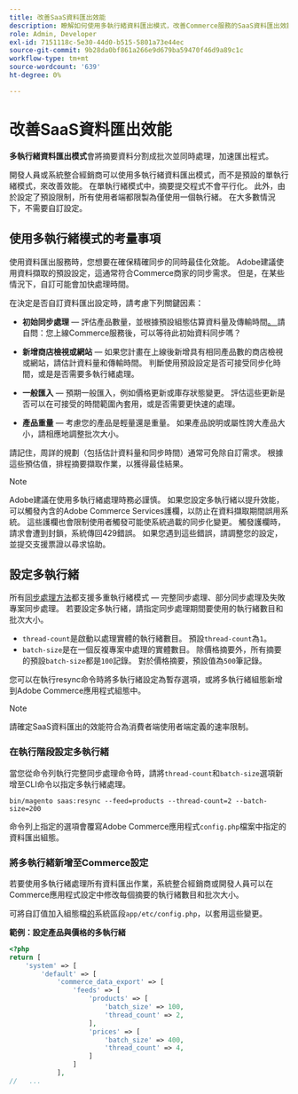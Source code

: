 ```yaml
---
title: 改善SaaS資料匯出效能
description: 瞭解如何使用多執行緒資料匯出模式，改善Commerce服務的SaaS資料匯出效能。
role: Admin, Developer
exl-id: 7151118c-5e30-44d0-b515-5801a73e44ec
source-git-commit: 9b28da0bf861a266e9d679ba59470f46d9a89c1c
workflow-type: tm+mt
source-wordcount: '639'
ht-degree: 0%

---
```


# 改善SaaS資料匯出效能

**多執行緒資料匯出模式**&#x200B;會將摘要資料分割成批次並同時處理，加速匯出程式。

開發人員或系統整合經銷商可以使用多執行緒資料匯出模式，而不是預設的單執行緒模式，來改善效能。 在單執行緒模式中，摘要提交程式不會平行化。 此外，由於設定了預設限制，所有使用者端都限製為僅使用一個執行緒。 在大多數情況下，不需要自訂設定。

## 使用多執行緒模式的考量事項

使用資料匯出服務時，您想要在確保精確同步的同時最佳化效能。
Adobe建議使用資料擷取的預設設定，這通常符合Commerce商家的同步需求。 但是，在某些情況下，自訂可能會加快處理時間。

在決定是否自訂資料匯出設定時，請考慮下列關鍵因素：

- **初始同步處理** — 評估產品數量，並根據預設組態估算資料量及傳輸時間[。 ](estimate-data-volume-sync-time.md)請自問：您上線Commerce服務後，可以等待此初始資料同步嗎？

- **新增商店檢視或網站** — 如果您計畫在上線後新增具有相同產品數的商店檢視或網站，請估計資料量和傳輸時間。 判斷使用預設設定是否可接受同步化時間，或是是否需要多執行緒處理。

- **一般匯入** — 預期一般匯入，例如價格更新或庫存狀態變更。 評估這些更新是否可以在可接受的時間範圍內套用，或是否需要更快速的處理。

- **產品重量** — 考慮您的產品是輕量還是重量。 如果產品說明或屬性誇大產品大小，請相應地調整批次大小。

請記住，周詳的規劃（包括估計資料量和同步時間）通常可免除自訂需求。 根據這些預估值，排程摘要擷取作業，以獲得最佳結果。

>[!NOTE]
>
>Adobe建議在使用多執行緒處理時務必謹慎。 如果您設定多執行緒以提升效能，可以觸發內含的Adobe Commerce Services護欄，以防止在資料擷取期間誤用系統。 這些護欄也會限制使用者觸發可能使系統過載的同步化變更。 觸發護欄時，請求會遭到封鎖，系統傳回429錯誤。 如果您遇到這些錯誤，請調整您的設定，並提交支援票證以尋求協助。

## 設定多執行緒

所有[同步處理方法](data-synchronization.md#synchronization-process)都支援多重執行緒模式 — 完整同步處理、部分同步處理及失敗專案同步處理。 若要設定多執行緒，請指定同步處理期間要使用的執行緒數目和批次大小。

- `thread-count`是啟動以處理實體的執行緒數目。 預設`thread-count`為`1`。
- `batch-size`是在一個反複專案中處理的實體數目。 除價格摘要外，所有摘要的預設`batch-size`都是`100`記錄。 對於價格摘要，預設值為`500`筆記錄。

您可以在執行resync命令時將多執行緒設定為暫存選項，或將多執行緒組態新增到Adobe Commerce應用程式組態中。

>[!NOTE]
>
>請確定SaaS資料匯出的效能符合為消費者端使用者端定義的速率限制。

### 在執行階段設定多執行緒

當您從命令列執行完整同步處理命令時，請將`thread-count`和`batch-size`選項新增至CLI命令以指定多執行緒處理。

```
bin/magento saas:resync --feed=products --thread-count=2 --batch-size=200
```

命令列上指定的選項會覆寫Adobe Commerce應用程式`config.php`檔案中指定的資料匯出組態。

### 將多執行緒新增至Commerce設定

若要使用多執行緒處理所有資料匯出作業，系統整合經銷商或開發人員可以在Commerce應用程式設定中修改每個摘要的執行緒數目和批次大小。

可將自訂值加入組態檔[的](https://experienceleague.adobe.com/zh-hant/docs/commerce-operations/configuration-guide/files/config-reference-configphp#system)系統區段`app/etc/config.php`，以套用這些變更。

**範例：設定產品與價格的多執行緒**

```php
<?php
return [
    'system' => [
        'default' => [
            'commerce_data_export' => [
                'feeds' => [
                    'products' => [
                        'batch_size' => 100,
                        'thread_count' => 2,
                    ],
                    'prices' => [
                        'batch_size' => 400,
                        'thread_count' => 4,
                    ]
                ]
            ],
//   ...
```
